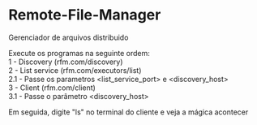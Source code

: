 # Remote-File-Manager
Gerenciador de arquivos distribuido


Execute os programas na seguinte ordem:<br>
1 - Discovery (rfm.com/discovery)<br>
2 - List service (rfm.com/executors/list)<br>
  2.1 - Passe os parametros <list_service_port> e <discovery_host> <br>
3 - Client (rfm.com/client)<br>
  3.1 - Passe o parâmetro <discovery_host>

Em seguida, digite "ls" no terminal do cliente e veja a mágica acontecer
